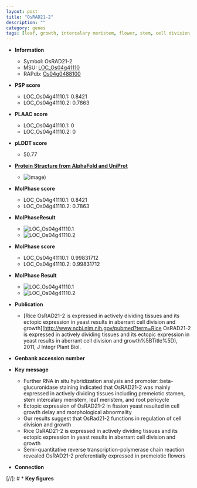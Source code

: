 ```yaml
---
layout: post
title: "OsRAD21-2"
description: ""
category: genes
tags: [leaf, growth, intercalary meristem, flower, stem, cell division, meiotic, root, meristem, stamen]
---
```


* **Information**  
    + Symbol: OsRAD21-2  
    + MSU: [LOC_Os04g41110](http://rice.plantbiology.msu.edu/cgi-bin/ORF_infopage.cgi?orf=LOC_Os04g41110)  
    + RAPdb: [Os04g0488100](http://rapdb.dna.affrc.go.jp/viewer/gbrowse_details/irgsp1?name=Os04g0488100)  

* **PSP score**  
    + LOC_Os04g41110.1: 0.8421 
    + LOC_Os04g41110.2: 0.7863 

* **PLAAC score**  
    + LOC_Os04g41110.1: 0 
    + LOC_Os04g41110.2: 0 

* **pLDDT score**
    + 50.77

* **[Protein Structure from AlphaFold and UniProt](https://www.uniprot.org/uniprotkb/Q7XUF3/entry#structure)**
    + ![image](https://ricepsp.github.io/images/Q7/AF-Q7XUF3-F1.png))

* **MolPhase score**
    + LOC_Os04g41110.1: 0.8421
    + LOC_Os04g41110.2: 0.7863

* **MolPhaseResult**
    + ![LOC_Os04g41110.1](https://ricepsp.github.io/pictures/LOC_Os04g/LOC_Os04g41110.1.png)
    + ![LOC_Os04g41110.2](https://ricepsp.github.io/pictures/LOC_Os04g/LOC_Os04g41110.2.png)

* **MolPhase score**
    + LOC_Os04g41110.1: 0.99831712
    + LOC_Os04g41110.2: 0.99831712

* **MolPhase Result**
    + ![LOC_Os04g41110.1](https://304243504.github.io/Pictures/LOC_Os04g/LOC_Os04g41110.1.png)
    + ![LOC_Os04g41110.2](https://304243504.github.io/Pictures/LOC_Os04g/LOC_Os04g41110.2.png)

* **Publication**  
    + [Rice OsRAD21-2 is expressed in actively dividing tissues and its ectopic expression in yeast results in aberrant cell division and growth](http://www.ncbi.nlm.nih.gov/pubmed?term=Rice OsRAD21-2 is expressed in actively dividing tissues and its ectopic expression in yeast results in aberrant cell division and growth%5BTitle%5D), 2011, J Integr Plant Biol.

* **Genbank accession number**  

* **Key message**  
    + Further RNA in situ hybridization analysis and promoter::beta-glucuronidase staining indicated that OsRAD21-2 was mainly expressed in actively dividing tissues including premeiotic stamen, stem intercalary meristem, leaf meristem, and root pericycle
    + Ectopic expression of OsRAD21-2 in fission yeast resulted in cell growth delay and morphological abnormality
    + Our results suggest that OsRad21-2 functions in regulation of cell division and growth
    + Rice OsRAD21-2 is expressed in actively dividing tissues and its ectopic expression in yeast results in aberrant cell division and growth
    + Semi-quantitative reverse transcription-polymerase chain reaction revealed OsRAD21-2 preferentially expressed in premeiotic flowers

* **Connection**  

[//]: # * **Key figures**  


